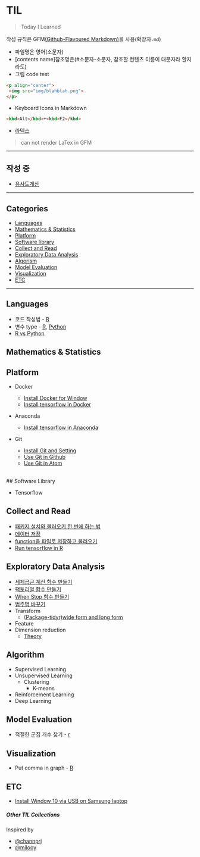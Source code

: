 # TIL
>Today I Learned

작성 규칙은 GFM[(Github-Flavoured Markdown)](https://help.github.com/categories/writing-on-github)을 사용(확장자`.md`)
- 파일명은 영어(소문자)
- [contents name]참조명은(#소문자-소문자, 참조할 컨텐츠 이름이 대문자라 할지라도)
- 그림 code test
```html
<p align="center">
 <img src="img/blahblah.png">
</p>
```
- Keyboard Icons in Markdown
```html
<kbd>Alt</kbd>+<kbd>F2</kbd>
```
- [라텍스](latex.codecogs.com)
> can not render LaTex in GFM

---

## 작성 중
  - [유사도계산](R/package-tidyr.md)

---



## Categories

- [Languages](#languages)
- [Mathematics & Statistics](#Mathematics&Statistics)
- [Platform](#platform)
- [Software library](#software-library)
- [Collect and Read](#collect-and-read)
- [Exploratory Data Analysis](#exploratory-data-analysis)
- [Algorism](#algorism)
- [Model Evaluation](#model-evaluation)
- [Visualization](#visualization)
- [ETC](#etc)

---

## Languages
- 코드 작성법 - [R](Languages/R/R-code-style-guide.md)
- 변수 type - [R](Languages/R/.md), [Python](Languages/Python/.md)
- [R vs Python](.md)

## Mathematics & Statistics

## Platform

- Docker
  - [Install Docker for Window](Platforms/docker/install-docker-for-window.md)
  - [Install tensorflow in Docker](Platforms/docker/install-tensorflow-in-docker.md)
- Anaconda
  - [Install tensorflow in Anaconda](Platforms/anaconda/install-tensorflow-in-anaconda.md)

- Git
  - [Install Git and Setting](Platforms/git/install-git-and-setting.md)
  - [Use Git in Github](Platforms/git/use-git-in-github.md)
  - [Use Git in Atom](Platforms/git/use-git-in-atom.md)

</br>
## Software Library

- Tensorflow

## Collect and Read

- [패키지 설치와 불러오기 한 번에 하는 법](Languages/R/function-install-and-load-packages-at-once.md)
- [데이터 저장](Languages/R/how-to-save.md)
- [function을 파일로 저장하고 불러오기](Languages/R/save-and-load-function.md)
- [Run tensorflow in R](Languages/R/run-tensorflow-in-r.md)

## Exploratory Data Analysis
- [세제곱근 계산 함수 만들기](Languages/R/function-cube-root.md)
- [팩토리얼 함수 만들기](Languages/R/function-factorial.md)
- [When Stop 함수 만들기](Languages/R/function-whenstop.md)
- [범주명 바꾸기](Languages/R/recode-factor-name.md)
- Transform
  - [(Package-tidyr)wide form and long form](Languages/R/package-tidyr.md)
- Feature
- Dimension reduction
  - [Theory](Theory/dimension-reduction.md)

## Algorithm
- Supervised Learning
- Unsupervised Learning
  - Clustering
    - K-means
- Reinforcement Learning
- Deep Learning

## Model Evaluation
- 적절한 군집 개수 찾기 - [r](Languages/R/total_within_cluster_sum_of_squares.md)


## Visualization
- Put comma in graph - [R](Languages/R/visualization-tips.md)

## ETC

- [Install Window 10 via USB on Samsung laptop](ETC/install-window10-via-usb-on-samsung.md)



##### Other TIL Collections

Inspired by

- [@channprj](https://github.com/channprj/TIL)
- [@milooy](https://github.com/milooy/TIL)
